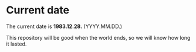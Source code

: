 # Current date

The current date is **1983.12.28.** (YYYY.MM.DD.)

This repository will be good when the world ends, so we will know how long it lasted.
